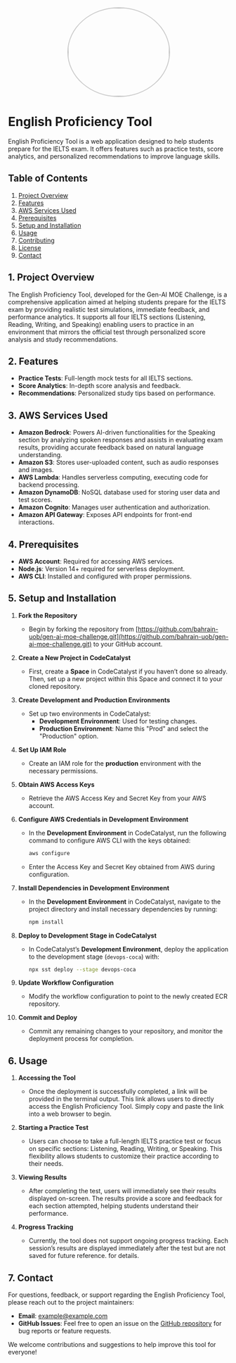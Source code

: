 <div align="center">
  <img src="https://static.wixstatic.com/media/2d2cfc_18a4fd56c5cb403b96f07388d60bd97b~mv2.png" style="width: 230px; height: 200px; border-radius: 50%; object-fit: cover; border: 2px solid #ccc;">
</div>

# English Proficiency Tool
English Proficiency Tool is a web application designed to help students prepare for the IELTS exam. It offers features such as practice tests, score analytics, and personalized recommendations to improve language skills.

## Table of Contents
1. [Project Overview](#1-project-overview)
2. [Features](#2-features)
3. [AWS Services Used](#3-aws-services-used)
4. [Prerequisites](#4-prerequisites)
5. [Setup and Installation](#5-setup-and-installation)
6. [Usage](#6-usage)
7. [Contributing](#contributing)
8. [License](#license)
9. [Contact](#7-contact)

## 1. Project Overview

The English Proficiency Tool, developed for the Gen-AI MOE Challenge, is a comprehensive application aimed at helping students prepare for the IELTS exam by providing realistic test simulations, immediate feedback, and performance analytics. It supports all four IELTS sections (Listening, Reading, Writing, and Speaking) enabling users to practice in an environment that mirrors the official test through personalized score analysis and study recommendations.

## 2. Features

- **Practice Tests**: Full-length mock tests for all IELTS sections.
- **Score Analytics**: In-depth score analysis and feedback.
- **Recommendations**: Personalized study tips based on performance.

## 3. AWS Services Used

- **Amazon Bedrock**: Powers AI-driven functionalities for the Speaking section by analyzing spoken responses and assists in evaluating exam results, providing accurate feedback based on natural language understanding.
- **Amazon S3**: Stores user-uploaded content, such as audio responses and images.
- **AWS Lambda**: Handles serverless computing, executing code for backend processing.
- **Amazon DynamoDB**: NoSQL database used for storing user data and test scores.
- **Amazon Cognito**: Manages user authentication and authorization.
- **Amazon API Gateway**: Exposes API endpoints for front-end interactions.

## 4. Prerequisites

- **AWS Account**: Required for accessing AWS services.
- **Node.js**: Version 14+ required for serverless deployment.
- **AWS CLI**: Installed and configured with proper permissions.

## 5. Setup and Installation

1. **Fork the Repository**  
   - Begin by forking the repository from [https://github.com/bahrain-uob/gen-ai-moe-challenge.git](https://github.com/bahrain-uob/gen-ai-moe-challenge.git) to your GitHub account.

2. **Create a New Project in CodeCatalyst**  
   - First, create a **Space** in CodeCatalyst if you haven’t done so already. Then, set up a new project within this Space and connect it to your cloned repository.

3. **Create Development and Production Environments**  
   - Set up two environments in CodeCatalyst:
     - **Development Environment**: Used for testing changes.
     - **Production Environment**: Name this "Prod" and select the "Production" option.

4. **Set Up IAM Role**  
   - Create an IAM role for the **production** environment with the necessary permissions.

5. **Obtain AWS Access Keys**  
   - Retrieve the AWS Access Key and Secret Key from your AWS account.

6. **Configure AWS Credentials in Development Environment**  
   - In the **Development Environment** in CodeCatalyst, run the following command to configure AWS CLI with the keys obtained:
     ```bash
     aws configure
     ```
   - Enter the Access Key and Secret Key obtained from AWS during configuration.

7. **Install Dependencies in Development Environment**  
   - In the **Development Environment** in CodeCatalyst, navigate to the project directory and install necessary dependencies by running:
     ```bash
     npm install
     ```

8. **Deploy to Development Stage in CodeCatalyst**  
    - In CodeCatalyst’s **Development Environment**, deploy the application to the development stage (`devops-coca`) with:
      ```bash
      npx sst deploy --stage devops-coca
      ```

9. **Update Workflow Configuration**  
    - Modify the workflow configuration to point to the newly created ECR repository.

10. **Commit and Deploy**  
    - Commit any remaining changes to your repository, and monitor the deployment process for completion.

## 6. Usage

1. **Accessing the Tool**  
   - Once the deployment is successfully completed, a link will be provided in the terminal output. This link allows users to directly access the English Proficiency Tool. Simply copy and paste the link into a web browser to begin.

2. **Starting a Practice Test**  
   - Users can choose to take a full-length IELTS practice test or focus on specific sections: Listening, Reading, Writing, or Speaking. This flexibility allows students to customize their practice according to their needs.

3. **Viewing Results**  
   - After completing the test, users will immediately see their results displayed on-screen. The results provide a score and feedback for each section attempted, helping students understand their performance.

4. **Progress Tracking**  
   - Currently, the tool does not support ongoing progress tracking. Each session’s results are displayed immediately after the test but are not saved for future reference.
for details.

## 7. Contact

For questions, feedback, or support regarding the English Proficiency Tool, please reach out to the project maintainers:

- **Email**: [example@example.com](mailto:example@example.com)
- **GitHub Issues**: Feel free to open an issue on the [GitHub repository](https://github.com/yourusername/IELTS-Tool/issues) for bug reports or feature requests.

We welcome contributions and suggestions to help improve this tool for everyone!

